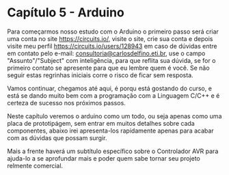 # Capítulo 5 - Arduino
Para começarmos nosso estudo com o Arduino o primeiro passo será criar uma conta no site https://circuits.io/, visite o site, crie sua conta e depois visite meu perfil https://circuits.io/users/128943 em caso de dúvidas entre em contato pelo e-mail: consultoria@carlosdelfino.eti.br, use o campo "Assunto"/"Subject" com inteligência, para que reflita sua dúvida, se for o primeiro contato se apresente para que eu lembre quem é você. Se não seguir estas regrinhas iniciais corre o risco de ficar sem resposta.

Vamos continuar, chegamos até aqui, é porqu está gostando do curso, e está se dando muito bem com a programação com a Linguagem C/C++ e é certeza de sucesso nos próximos passos.

Neste capítulo veremos o arduino como um todo, ou seja apenas como uma placa de prototipágem, sem entrar em muitos detalhes sobre cada componentes, abaixo irei apresenta-los rapidamente apenas para acabar com as dúvidas que possam surgir. 

Mais a frente haverá um subtítulo específico sobre o Controlador AVR para ajuda-lo a se aprofundar mais e poder quem sabe tornar seu projeto relmente comercial.




